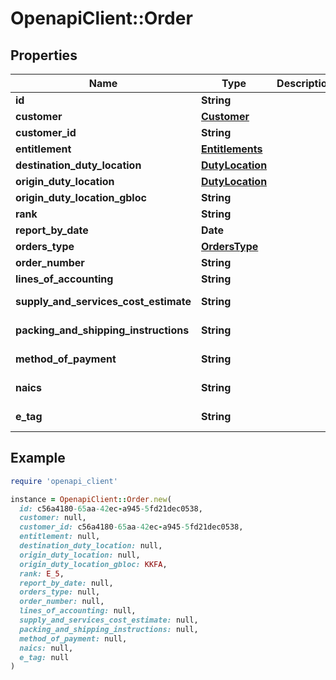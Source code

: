 # OpenapiClient::Order

## Properties

| Name | Type | Description | Notes |
| ---- | ---- | ----------- | ----- |
| **id** | **String** |  | [optional] |
| **customer** | [**Customer**](Customer.md) |  | [optional] |
| **customer_id** | **String** |  | [optional] |
| **entitlement** | [**Entitlements**](Entitlements.md) |  | [optional] |
| **destination_duty_location** | [**DutyLocation**](DutyLocation.md) |  | [optional] |
| **origin_duty_location** | [**DutyLocation**](DutyLocation.md) |  | [optional] |
| **origin_duty_location_gbloc** | **String** |  | [optional] |
| **rank** | **String** |  |  |
| **report_by_date** | **Date** |  | [optional] |
| **orders_type** | [**OrdersType**](OrdersType.md) |  | [optional] |
| **order_number** | **String** |  |  |
| **lines_of_accounting** | **String** |  |  |
| **supply_and_services_cost_estimate** | **String** |  | [optional][readonly] |
| **packing_and_shipping_instructions** | **String** |  | [optional][readonly] |
| **method_of_payment** | **String** |  | [optional][readonly] |
| **naics** | **String** |  | [optional][readonly] |
| **e_tag** | **String** |  | [optional][readonly] |

## Example

```ruby
require 'openapi_client'

instance = OpenapiClient::Order.new(
  id: c56a4180-65aa-42ec-a945-5fd21dec0538,
  customer: null,
  customer_id: c56a4180-65aa-42ec-a945-5fd21dec0538,
  entitlement: null,
  destination_duty_location: null,
  origin_duty_location: null,
  origin_duty_location_gbloc: KKFA,
  rank: E_5,
  report_by_date: null,
  orders_type: null,
  order_number: null,
  lines_of_accounting: null,
  supply_and_services_cost_estimate: null,
  packing_and_shipping_instructions: null,
  method_of_payment: null,
  naics: null,
  e_tag: null
)
```

